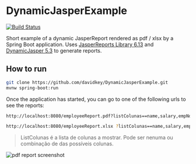 # DynamicJasperExample
[![Build Status](https://travis-ci.org/davidkey/DynamicJasperExample.svg?branch=master)](https://travis-ci.org/davidkey/DynamicJasperExample)

Short example of a dynamic JasperReport rendered as pdf / xlsx by a Spring Boot application. Uses [JasperReports Library 6.13](https://community.jaspersoft.com/project/jasperreports-library) and [DynamicJasper 5.3](http://dynamicjasper.com/) to generate reports.

## How to run
```bash
git clone https://github.com/davidkey/DynamicJasperExample.git
mvnw spring-boot:run
```
Once the application has started, you can go to one of the following urls to see the reports:

```bash
http://localhost:8080/employeeReport.pdf?listColunas==name,salary,empNo,commision
```
```bash
http://localhost:8080/employeeReport.xlsx ?listColunas==name,salary,empNo,commision
```

> ListColunas é a lista de colunas a mostrar. Pode ser nenuma ou combinação de das possíveis colunas.

![pdf report screenshot](https://raw.githubusercontent.com/davidkey/DynamicJasperExample/master/screenshots/reportPdf.png "pdf report screenshot")
